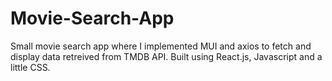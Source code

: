 # Movie-Search-App

Small movie search app where I implemented MUI and axios to fetch and display data retreived from TMDB API. Built using React.js, Javascript and a little CSS.
